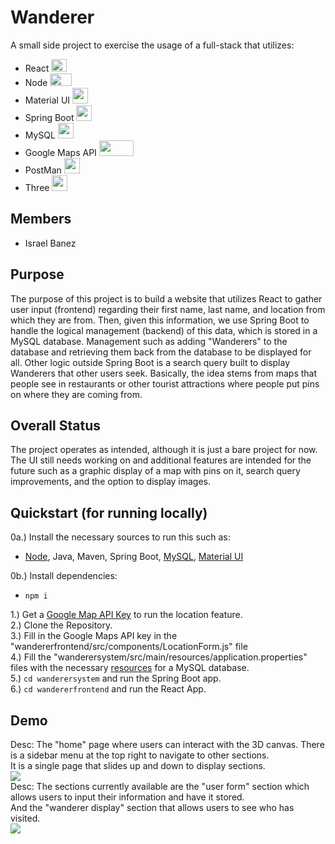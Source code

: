 # Wanderer
A small side project to exercise the usage of a full-stack that utilizes: 
- React <img src="https://upload.wikimedia.org/wikipedia/commons/thumb/a/a7/React-icon.svg/1150px-React-icon.svg.png" width="25" height="20" >
- Node <img src="https://upload.wikimedia.org/wikipedia/commons/thumb/d/d9/Node.js_logo.svg/2560px-Node.js_logo.svg.png" width="35" height="20" >
- Material UI <img src="https://v4.material-ui.com/static/logo.png" width="25" height="25" >
- Spring Boot <img src="https://vscjava.gallerycdn.vsassets.io/extensions/vscjava/vscode-spring-boot-dashboard/0.13.2023072200/1689984300042/Microsoft.VisualStudio.Services.Icons.Default" width="25" height="25" >
- MySQL <img src="https://cdn-icons-png.flaticon.com/512/5968/5968313.png" width="25" height="25" >
- Google Maps API <img src="https://ubilabs.com/media/pages/google-maps/api-sdk/4b8b4e5aff-1695915127/google-maps-icon-api-13.png" width="55" height="25" >
- PostMan <img src="https://www.svgrepo.com/show/354202/postman-icon.svg" width="25" height="25" >
- Three <img src="https://global.discourse-cdn.com/standard17/uploads/threejs/original/2X/e/e4f86d2200d2d35c30f7b1494e96b9595ebc2751.png" width="25" height="25">

## Members
- Israel Banez

## Purpose
The purpose of this project is to build a website that utilizes React to gather user input (frontend) regarding their first name, last name, and location from which they are from.
Then, given this information, we use Spring Boot to handle the logical management (backend) of this data, which is stored in a MySQL database. Management such as adding "Wanderers" to
the database and retrieving them back from the database to be displayed for all. Other logic outside Spring Boot is a search query built to display Wanderers that other users seek. 
Basically, the idea stems from maps that people see in restaurants or other tourist attractions where people put pins on where they are coming from. 

## Overall Status
The project operates as intended, although it is just a bare project for now. The UI still needs working on and additional features are intended for the future
such as a graphic display of a map with pins on it, search query improvements, and the option to display images. 

## Quickstart (for running locally)
0a.) Install the necessary sources to run this such as: <br />
- [Node](https://nodejs.org/en), Java, Maven, Spring Boot, [MySQL](https://dev.mysql.com/downloads/installer/), [Material UI](https://mui.com/material-ui/getting-started/installation/)<br />

0b.) Install dependencies:<br />
- ``` npm i ``` <br />

1.) Get a [Google Map API Key](https://developers.google.com/maps/documentation/javascript/get-api-key) to run the location feature.<br />
2.) Clone the Repository.<br />
3.) Fill in the Google Maps API key in the "wandererfrontend/src/components/LocationForm.js" file<br />
4.) Fill the "wanderersystem/src/main/resources/application.properties" files with the necessary [resources](https://spring.io/guides/gs/accessing-data-mysql/) for a MySQL database.<br />
5.) ``` cd wanderersystem ``` and run the Spring Boot app.<br />
6.) ``` cd wandererfrontend ``` and run the React App.<br />

## Demo
Desc: The "home" page where users can interact with the 3D canvas. There is a sidebar menu at the top right to navigate to other sections. <br />
It is a single page that slides up and down to display sections. <br />
<img src="https://github.com/IsraelBanez/Wanderer/assets/59572812/d5431b1c-f791-4d08-a67c-6d91e5fccf56" >
<br />
Desc: The sections currently available are the "user form" section which allows users to input their information and have it stored. <br />
And the "wanderer display" section that allows users to see who has visited. <br />
<img src="https://github.com/IsraelBanez/Wanderer/assets/59572812/a9213be6-76ab-4c95-9fa5-7b672ea7be12">



